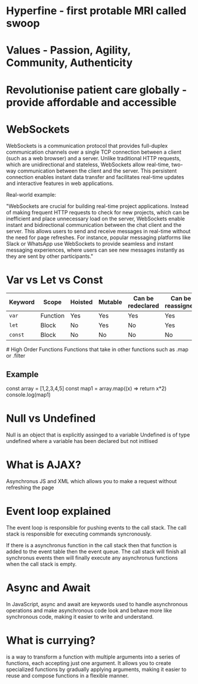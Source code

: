 # Hyperfine - first protable MRI called swoop

# Values - Passion, Agility, Community, Authenticity

# Revolutionise patient care globally - provide affordable and accessible

# WebSockets

WebSockets is a communication protocol that provides full-duplex communication channels over a single TCP connection between a client (such as a web browser) and a server. Unlike traditional HTTP requests, which are unidirectional and stateless, WebSockets allow real-time, two-way communication between the client and the server. This persistent connection enables instant data transfer and facilitates real-time updates and interactive features in web applications.

Real-world example:

"WebSockets are crucial for building real-time project applications. Instead of making frequent HTTP requests to check for new projects, which can be inefficient and place unnecessary load on the server, WebSockets enable instant and bidirectional communication between the chat client and the server. This allows users to send and receive messages in real-time without the need for page refreshes. For instance, popular messaging platforms like Slack or WhatsApp use WebSockets to provide seamless and instant messaging experiences, where users can see new messages instantly as they are sent by other participants."

# Var vs Let vs Const

| Keyword | Scope    | Hoisted | Mutable | Can be redeclared | Can be reassigned |
| ------- | -------- | ------- | ------- | ----------------- | ----------------- |
| `var`   | Function | Yes     | Yes     | Yes               | Yes               |
| `let`   | Block    | No      | Yes     | No                | Yes               |
| `const` | Block    | No      | No      | No                | No                |

# High Order Functions
Functions that take in other functions such as .map or .filter

## Example

const array = [1,2,3,4,5]
const map1 = array.map((x) => return x\*2)
console.log(map1)

# Null vs Undefined

Null is an object that is explicitly assinged to a variable
Undefined is of type undefined where a variable has been declared but not initlised

# What is AJAX?

Asynchronus JS and XML which allows you to make a request without refreshing the page

# Event loop explained

The event loop is responsible for pushing events to the call stack. The call stack is responsible for executing commands syncronously.

If there is a asynchronus function in the call stack then that function is added to the event table then the event queue. The call stack will finish all synchronus events then will finally execute any asynchronus functions when the call stack is empty.

# Async and Await

In JavaScript, async and await are keywords used to handle asynchronous operations and make asynchronous code look and behave more like synchronous code, making it easier to write and understand.

# What is currying?

is a way to transform a function with multiple arguments into a series of functions, each accepting just one argument. It allows you to create specialized functions by gradually applying arguments, making it easier to reuse and compose functions in a flexible manner.
